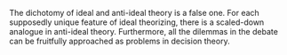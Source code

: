 The dichotomy of ideal and anti-ideal theory is a false one. For each supposedly unique feature of ideal theorizing, there is a scaled-down analogue in anti-ideal theory. Furthermore, all the dilemmas in the debate can be fruitfully approached as problems in decision theory.
